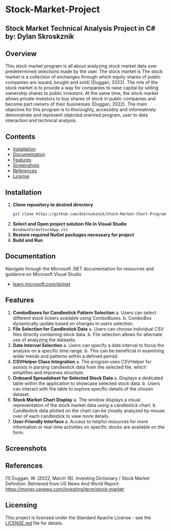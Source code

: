 # Stock-Market-Project
Stock Market Technical Analysis Project in C# by: Dylan Skroskznik
---
## Overview
This stock market program is all about analyzing stock market data over predetermined selections made by the user. The stock market is The stock market is a collection of exchanges through which equity shares of public companies are issued, bought and sold( (Duggan, 2022). The role of the stock market is to provide a way for companies to raise capital by selling ownership shares to public investors. At the same time, the stock market allows private investors to buy shares of stock in public companies and become part owners of their businesses (Duggan, 2022). 
The main objective for this program is to thoroughly, accessibly and informatively demonstrate and represent objected oriented program, user to data interaction and technical analysis.

## Contents
- [Installation](#installation)
- [Documentation](#documentation)
- [Features](#features)
- [Screenshots](#screenshots)
- [References](#references)
- [License](#license)

## Installation
1. **Clone repository to desired directory**
   ```bash
   git clone https://github.com/dskroskznik/Stock-Market-Chart-Program.githttps://github.com/dskroskznik/Stock-Market-Chart-Program.git```
2. **Select and Open project solution file in Visual Studio**
   ```WindowsFormsStockApp.sln```
3. **Restore required NuGet packages necessary for project**
4. **Build and Run**

## Documentation
Navigate through the Microsoft .NET documentation for resources and guidance on Microsoft Visual Studio
  - [learn.microsoft.com/dotnet](https://learn.microsoft.com/en-us/dotnet/)

## Features
1. **ComboBoxes for Candlestick Pattern Selection**
  a. Users can select different stock tickers available using ComboBoxes.
  b. ComboBox dynamically update based on changes in users selection.
2. **File Selection for Candlestick Data**
  a. Users can choose individual CSV files directly containing stock data.
  b. File selection allows for alternate use of analyzing the datasets.
3. **Date Interval Selection**
  a. Users can specify a date interval to focus the analysis on a specific time range.
  b. This can be beneficial in examining wider trends and patterns within a defined period.
4. **CSVHelper Class Integration**
  a. The program uses CSVHelper for assists in parsing candlestick data from the selected file, which simplifies and improves structure.
5. **Onboard Spreadsheet for Selected Stock Data**
  a. Displays a dedicated table within the application to showcase selected stock data.
  b. Users can interact with the table to explore specific details of the chosen dataset.
6. **Stock Market Chart Display**
  a. The window displays a visual representation of the stock market data using a candlestick chart.
  b. Candlestick data plotted on the chart can be closely analyzed by mouse over of each candlestick to view more details.
7. **User-Friendly Interface**
  a. Access to helpful resources for more information or real-time activities on specific stocks are available on the form.

## Screenshots 


## References
[1] Duggan, W. (2022, March 16). Investing Dictionary / Stock Market Definition. Retrieved from US News And World Report: https://money.usnews.com/investing/term/stock-market

## Licensing
This project is licensed under the Standard Apache License - see the [LICENSE.md](LICENSE.md) file for details.

